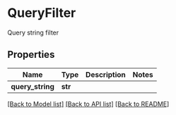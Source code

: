 # QueryFilter

Query string filter
## Properties
Name | Type | Description | Notes
------------ | ------------- | ------------- | -------------
**query_string** | **str** |  | 


[[Back to Model list]](../README.md#documentation-for-models) [[Back to API list]](../README.md#documentation-for-api-endpoints) [[Back to README]](../README.md)


